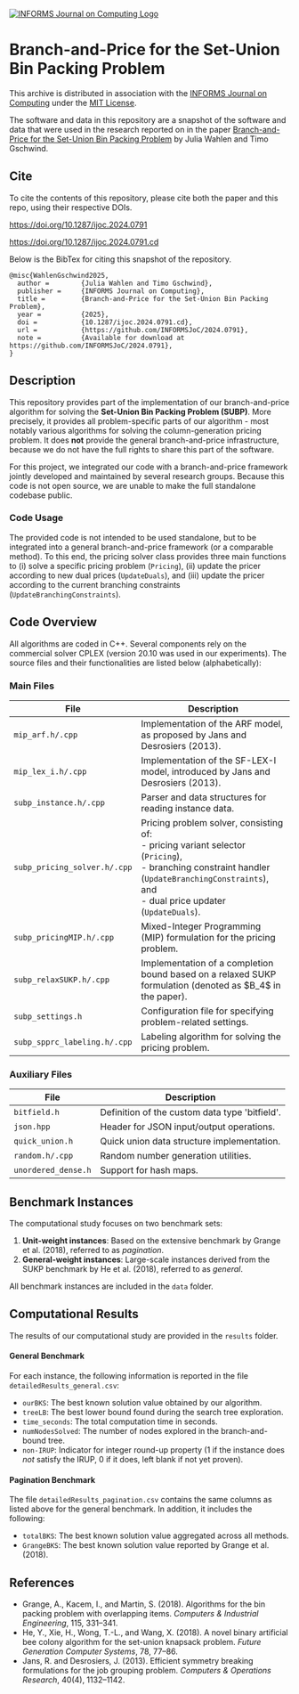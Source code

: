 [![INFORMS Journal on Computing Logo](https://INFORMSJoC.github.io/logos/INFORMS_Journal_on_Computing_Header.jpg)](https://pubsonline.informs.org/journal/ijoc)

# Branch-and-Price for the Set-Union Bin Packing Problem

This archive is distributed in association with the [INFORMS Journal on
Computing](https://pubsonline.informs.org/journal/ijoc) under the [MIT License](LICENSE).

The software and data in this repository are a snapshot of the software and data
that were used in the research reported on in the paper 
[Branch-and-Price for the Set-Union Bin Packing Problem](https://doi.org/10.1287/ijoc.2024.0791) by Julia Wahlen and Timo Gschwind. 


## Cite

To cite the contents of this repository, please cite both the paper and this repo, using their respective DOIs.

https://doi.org/10.1287/ijoc.2024.0791

https://doi.org/10.1287/ijoc.2024.0791.cd

Below is the BibTex for citing this snapshot of the repository.

```
@misc{WahlenGschwind2025,
  author =        {Julia Wahlen and Timo Gschwind},
  publisher =     {INFORMS Journal on Computing},
  title =         {Branch-and-Price for the Set-Union Bin Packing Problem},
  year =          {2025},
  doi =           {10.1287/ijoc.2024.0791.cd},
  url =           {https://github.com/INFORMSJoC/2024.0791},
  note =          {Available for download at https://github.com/INFORMSJoC/2024.0791},
}  
```

## Description

This repository provides part of the implementation of our branch-and-price algorithm for solving the **Set-Union Bin Packing Problem (SUBP)**.
More precisely, it provides all problem-specific parts of our algorithm - most notably various algorithms for solving the column-generation pricing problem.
It does **not** provide the general branch-and-price infrastructure, because we do not have the full rights to share this part of the software.

For this project, we integrated our code with a branch-and-price framework jointly developed and maintained by several research groups. 
Because this code is not open source, we are unable to make the full standalone codebase public.

### Code Usage

The provided code is not intended to be used standalone, but to be integrated into a general branch-and-price framework (or a comparable method).
To this end, the pricing solver class provides three main functions to (i) solve a specific pricing problem (`Pricing`), (ii) update the pricer according to new dual prices (`UpdateDuals`), and (iii) update the pricer according to the current branching constraints (`UpdateBranchingConstraints`).


## Code Overview

All algorithms are coded in C++. Several components rely on the commercial solver CPLEX (version 20.10 was used in our experiments). 
The source files and their functionalities are listed below (alphabetically):

### Main Files

| File | Description |
|------|-------------|
| `mip_arf.h/.cpp` | Implementation of the ARF model, as proposed by Jans and Desrosiers (2013). |
| `mip_lex_i.h/.cpp` | Implementation of the SF-LEX-I model, introduced by Jans and Desrosiers (2013). |   
| `subp_instance.h/.cpp` | Parser and data structures for reading instance data. |
| `subp_pricing_solver.h/.cpp` | Pricing problem solver, consisting of:<br> - pricing variant selector (`Pricing`), <br> - branching constraint handler (`UpdateBranchingConstraints`), and <br> - dual price updater (`UpdateDuals`). |
| `subp_pricingMIP.h/.cpp` | Mixed-Integer Programming (MIP) formulation for the pricing problem. |
| `subp_relaxSUKP.h/.cpp` | Implementation of a completion bound based on a relaxed SUKP formulation (denoted as \$B_4\$ in the paper). |
| `subp_settings.h` | Configuration file for specifying problem-related settings. |
| `subp_spprc_labeling.h/.cpp` | Labeling algorithm for solving the pricing problem. |

### Auxiliary Files

| File | Description |
|------|-------------|
| `bitfield.h` | Definition of the custom data type 'bitfield'. |
| `json.hpp` | Header for JSON input/output operations. |
| `quick_union.h` | Quick union data structure implementation. |
| `random.h/.cpp` | Random number generation utilities. |
| `unordered_dense.h` | Support for hash maps. |



## Benchmark Instances

The computational study focuses on two benchmark sets:

1. **Unit-weight instances**: Based on the extensive benchmark by Grange et al. (2018), referred to as *pagination*.
2. **General-weight instances**: Large-scale instances derived from the SUKP benchmark by He et al. (2018), referred to as *general*.

All benchmark instances are included in the `data` folder.


## Computational Results

The results of our computational study are provided in the `results` folder.

#### General Benchmark

For each instance, the following information is reported in the file `detailedResults_general.csv`:

- `ourBKS`: The best known solution value obtained by our algorithm.
- `treeLB`: The best lower bound found during the search tree exploration.
- `time_seconds`: The total computation time in seconds.
- `numNodesSolved`: The number of nodes explored in the branch-and-bound tree.
- `non-IRUP`: Indicator for integer round-up property (1 if the instance does *not* satisfy the IRUP, 0 if it does, left blank if not yet proven).

#### Pagination Benchmark

The file `detailedResults_pagination.csv` contains the same columns as listed above for the general benchmark. In addition, it includes the following:

- `totalBKS`: The best known solution value aggregated across all methods.
- `GrangeBKS`: The best known solution value reported by Grange et al. (2018).


## References

- Grange, A., Kacem, I., and Martin, S. (2018). Algorithms for the bin packing problem with overlapping items. *Computers & Industrial Engineering*, 115, 331–341.
- He, Y., Xie, H., Wong, T.-L., and Wang, X. (2018). A novel binary artificial bee colony algorithm for the set-union knapsack problem. *Future Generation Computer Systems*, 78, 77–86.
- Jans, R. and Desrosiers, J. (2013). Efficient symmetry breaking formulations for the job grouping problem. *Computers & Operations Research*, 40(4), 1132–1142.
